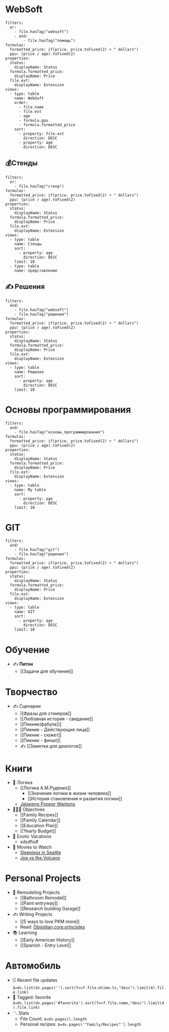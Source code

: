 # **WebSoft**
```base
filters:
  or:
    - file.hasTag("websoft")
    - and:
        - file.hasTag("помощь")
formulas:
  formatted_price: if(price, price.toFixed(2) + " dollars")
  ppu: (price / age).toFixed(2)
properties:
  status:
    displayName: Status
  formula.formatted_price:
    displayName: Price
  file.ext:
    displayName: Extension
views:
  - type: table
    name: WebSoft
    order:
      - file.name
      - file.ext
      - age
      - formula.ppu
      - formula.formatted_price
    sort:
      - property: file.ext
        direction: DESC
      - property: age
        direction: DESC

```
## 💰Стенды
```base
filters:
  or:
    - file.hasTag("стенд")
formulas:
  formatted_price: if(price, price.toFixed(2) + " dollars")
  ppu: (price / age).toFixed(2)
properties:
  status:
    displayName: Status
  formula.formatted_price:
    displayName: Price
  file.ext:
    displayName: Extension
views:
  - type: table
    name: Стенды
    sort:
      - property: age
        direction: DESC
    limit: 10
  - type: table
    name: представление

```

## ✍️ Решения
```base
filters:
  and:
    - file.hasTag("websoft")
    - file.hasTag("решения")
formulas:
  formatted_price: if(price, price.toFixed(2) + " dollars")
  ppu: (price / age).toFixed(2)
properties:
  status:
    displayName: Status
  formula.formatted_price:
    displayName: Price
  file.ext:
    displayName: Extension
views:
  - type: table
    name: Решения
    sort:
      - property: age
        direction: DESC
    limit: 10

```

# Основы программирования
```base
filters:
  and:
    - file.hasTag("основы_программирования")
formulas:
  formatted_price: if(price, price.toFixed(2) + " dollars")
  ppu: (price / age).toFixed(2)
properties:
  status:
    displayName: Status
  formula.formatted_price:
    displayName: Price
  file.ext:
    displayName: Extension
views:
  - type: table
    name: My table
    sort:
      - property: age
        direction: DESC
    limit: 10

```

# GIT
```base
filters:
  and:
    - file.hasTag("git")
    - file.hasTag("решения")
formulas:
  formatted_price: if(price, price.toFixed(2) + " dollars")
  ppu: (price / age).toFixed(2)
properties:
  status:
    displayName: Status
  formula.formatted_price:
    displayName: Price
  file.ext:
    displayName: Extension
views:
  - type: table
    name: GIT
    sort:
      - property: age
        direction: DESC
    limit: 10

```
# Обучение
- ✍️ **Питон**
	- [[Задачи для обучения]]
# Творчество
- ✍️ Сценарии
	- [[Фразы для стикеров]]
	- [[Любовная история - свидание]]
	- [[Пикник(фабула)]]
	- [[Пикник - Действующие лица]]
	- [[Пикник - сюжет]]
	- [[Пикник - финал]]
	- ✍️ [[Заметки для диалогов]]
# Книги
- 🏈 Логика
	- [[Логика А.М.Руденко]]
		- [[Значение логики в жизни человека]]
		- [[История становления и развития логики]]
	- [Jalapeno Popper Wantons](https://www.allrecipes.com/recipe/166991/jalapeno-popper-wontons/)
- 👨‍👩‍👦 Objectives
	- [[Family Recipes]]
	- [[Family Calendar]]
	- [[Education Plan]]
	- [[Yearly Budget]]
- 🌅 Exotic Vacations 
	- sdsdfsdf
- 🎥 Movies to Watch
	- [Sleepless in Seattle](https://www.imdb.com/title/tt0108160/)
	- [Joe vs the Volcano](https://www.imdb.com/title/tt0099892/)

 # Personal Projects
- 🏡 Remodeling Projects
	- [[Bathroom Remodel]]
	- [[Paint entryway]]
	- [[Research building Garage]] 
 - ✍️ Writing Projects
	- [[5 ways to love PKM more]]
	- Read: [Obisidian core principles](https://tfthacker.medium.com/obsidian-understanding-its-core-design-principles-7f3fafbd6e36)
- 📚 Learning
	- [[Early American History]]
	- [[Spanish - Entry Level]]



# Автомобиль
- 🗄️ Recent file updates
 `$=dv.list(dv.pages('').sort(f=>f.file.mtime.ts,"desc").limit(4).file.link)`
- 🔖 Tagged:  favorite 
 `$=dv.list(dv.pages('#favorite').sort(f=>f.file.name,"desc").limit(4).file.link)`
- 〽️ Stats
	-  File Count: `$=dv.pages().length`
	-  Personal recipes: `$=dv.pages('"Family/Recipes"').length`